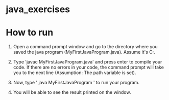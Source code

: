 # java_exercises

# How to run

   1. Open a command prompt window and go to the directory where you saved the java program (MyFirstJavaProgram.java). Assume it's C:\.

   2. Type 'javac MyFirstJavaProgram.java' and press enter to compile your code. If there are no errors in your code, the command prompt will take you to the next line (Assumption: The path variable is set).

   3. Now, type ' java MyFirstJavaProgram ' to run your program.

   4. You will be able to see the result printed on the window.
